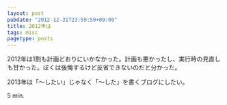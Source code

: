 ```yaml
---
layout: post
pubdate: "2012-12-31T23:59:59+09:00"
title: 2012年は
tags: misc
pagetype: posts
---
```

2012年は1割も計画どおりにいかなかった。計画も悪かったし、実行時の見直しも甘かった。ぼくは後悔するけど反省できないのだと分かった。

2013年は「〜したい」じゃなく「〜した」を書くブログにしたい。

5 min.
